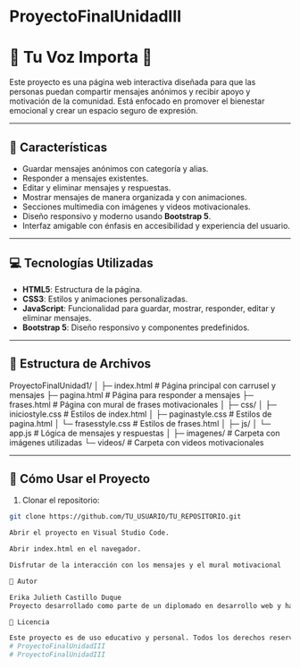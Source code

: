 # ProyectoFinalUnidadIII
# 🌟 Tu Voz Importa 🌟

Este proyecto es una página web interactiva diseñada para que las personas puedan compartir mensajes anónimos y recibir apoyo y motivación de la comunidad. Está enfocado en promover el bienestar emocional y crear un espacio seguro de expresión.

---

## 📝 Características

- Guardar mensajes anónimos con categoría y alias.
- Responder a mensajes existentes.
- Editar y eliminar mensajes y respuestas.
- Mostrar mensajes de manera organizada y con animaciones.
- Secciones multimedia con imágenes y videos motivacionales.
- Diseño responsivo y moderno usando **Bootstrap 5**.
- Interfaz amigable con énfasis en accesibilidad y experiencia del usuario.

---

## 💻 Tecnologías Utilizadas

- **HTML5**: Estructura de la página.
- **CSS3**: Estilos y animaciones personalizadas.
- **JavaScript**: Funcionalidad para guardar, mostrar, responder, editar y eliminar mensajes.
- **Bootstrap 5**: Diseño responsivo y componentes predefinidos.

---

## 📁 Estructura de Archivos
ProyectoFinalUnidad1/
│
├─ index.html # Página principal con carrusel y mensajes
├─ pagina.html # Página para responder a mensajes
├─ frases.html # Página con mural de frases motivacionales
│
├─ css/
│ ├─ iniciostyle.css # Estilos de index.html
│ ├─ paginastyle.css # Estilos de pagina.html
│ └─ frasesstyle.css # Estilos de frases.html
│
├─ js/
│ └─ app.js # Lógica de mensajes y respuestas
│
├─ imagenes/ # Carpeta con imágenes utilizadas
└─ videos/ # Carpeta con videos motivacionales

---

## 🚀 Cómo Usar el Proyecto

1. Clonar el repositorio:
```bash
git clone https://github.com/TU_USUARIO/TU_REPOSITORIO.git

Abrir el proyecto en Visual Studio Code.

Abrir index.html en el navegador.

Disfrutar de la interacción con los mensajes y el mural motivacional

🎨 Autor

Erika Julieth Castillo Duque
Proyecto desarrollado como parte de un diplomado en desarrollo web y habilidades digitales.

📜 Licencia

Este proyecto es de uso educativo y personal. Todos los derechos reservados a la autora.
# ProyectoFinalUnidadIII
# ProyectoFinalUnidadIII

